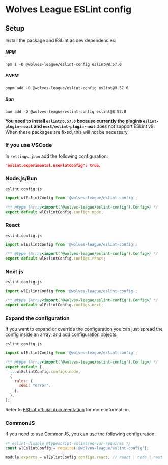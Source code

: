 # Wolves League ESLint config

## Setup

Install the package and ESLint as dev dependencies:

##### NPM
```shell
npm i -D @wolves-league/eslint-config eslint@8.57.0
```
##### PNPM
```shell
pnpm add -D @wolves-league/eslint-config eslint@8.57.0
```
##### Bun
```shell
bun add -D @wolves-league/eslint-config eslint@8.57.0
```

**You need to install `eslint@8.57.0` because currently the plugins `eslint-plugin-react` and `next/eslint-plugin-next`** does not support ESLint v9. When these packages are fixed, this will not be necessary.

### If you use VSCode

In `settings.json` add the following configuration:

```json
"eslint.experimental.useFlatConfig": true,
```

### Node.js/Bun

`eslint.config.js`

```javascript
import wlEslintConfig from '@wolves-league/eslint-config'; 

/** @type {Array<import('@wolves-league/eslint-config').Config>} */
export default wlEslintConfig.configs.node;
```

### React

`eslint.config.js`

```javascript
import wlEslintConfig from '@wolves-league/eslint-config';

/** @type {Array<import('@wolves-league/eslint-config').Config>} */
export default wlEslintConfig.configs.react;
```

### Next.js

`eslint.config.js`

```javascript
import wlEslintConfig from '@wolves-league/eslint-config';

/** @type {Array<import('@wolves-league/eslint-config').Config>} */
export default wlEslintConfig.configs.next;
```

### Expand the configuration

If you want to expand or override the configuration you can just spread the config inside an array, and add configuration objects:

`eslint.config.js`

```javascript
import wlEslintConfig from '@wolves-league/eslint-config';

/** @type {Array<import('@wolves-league/eslint-config').Config>} */
export default [
  ...wlEslintConfig.configs.node,
  {
    rules: {
      semi: "error",
    },
  },
];
```
Refer to [ESLint official documentation](https://eslint.org/docs/latest/use/configure/configuration-files-new) for more information.

### CommonJS
If you need to use CommonJS, you can use the following configuration:
```javascript
/* eslint-disable @typescript-eslint/no-var-requires */
const wlEslintConfig = require('@wolves-league/eslint-config');

module.exports = wlEslintConfig.configs.react; // react | node | next
```
